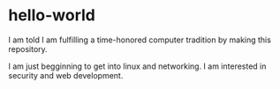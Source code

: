 # hello-world
I am told I am fulfilling a time-honored computer tradition by making this repository.


I am just begginning to get into linux and networking. I am interested in security and web development.

